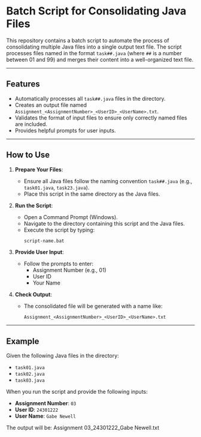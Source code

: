 # Batch Script for Consolidating Java Files

This repository contains a batch script to automate the process of consolidating multiple Java files into a single output text file. The script processes files named in the format `task##.java` (where `##` is a number between 01 and 99) and merges their content into a well-organized text file.

---

## Features
- Automatically processes all `task##.java` files in the directory.
- Creates an output file named `Assignment_<AssignmentNumber>_<UserID>_<UserName>.txt`.
- Validates the format of input files to ensure only correctly named files are included.
- Provides helpful prompts for user inputs.

---

## How to Use
1. **Prepare Your Files**:
   - Ensure all Java files follow the naming convention `task##.java` (e.g., `task01.java`, `task23.java`).
   - Place this script in the same directory as the Java files.

2. **Run the Script**:
   - Open a Command Prompt (Windows).
   - Navigate to the directory containing this script and the Java files.
   - Execute the script by typing:
     ```cmd
     script-name.bat
     ```

3. **Provide User Input**:
   - Follow the prompts to enter:
     - Assignment Number (e.g., 01)
     - User ID
     - Your Name

4. **Check Output**:
   - The consolidated file will be generated with a name like:
     ```
     Assignment_<AssignmentNumber>_<UserID>_<UserName>.txt
     ```

---

## Example
Given the following Java files in the directory:
- `task01.java`
- `task02.java`
- `task03.java`

When you run the script and provide the following inputs:
- **Assignment Number**: `03`
- **User ID**: `24301222`
- **User Name**: `Gabe Newell`

The output will be:
Assignment 03_24301222_Gabe Newell.txt
